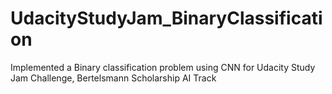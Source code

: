 # UdacityStudyJam_BinaryClassification
Implemented a Binary classification problem using CNN for Udacity Study Jam Challenge, Bertelsmann Scholarship AI Track
